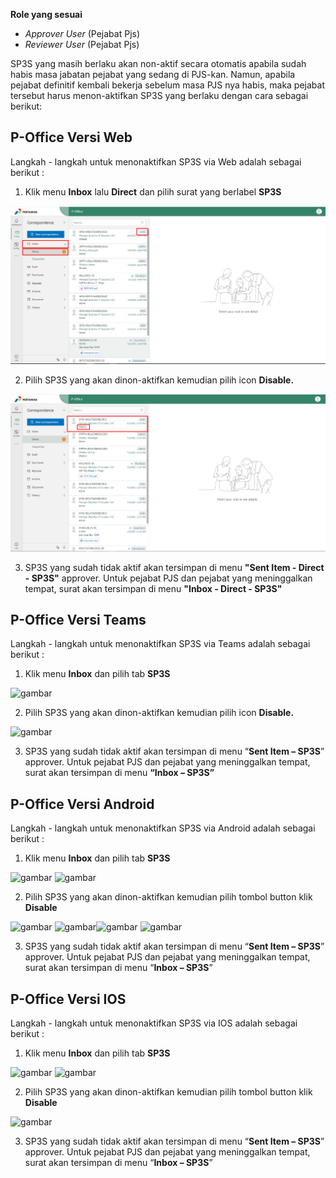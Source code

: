 **Role yang sesuai**

- *Approver User* (Pejabat Pjs)
- *Reviewer User* (Pejabat Pjs)

SP3S yang masih berlaku akan non-aktif secara otomatis apabila sudah habis masa jabatan pejabat yang sedang di PJS-kan.  Namun, apabila pejabat definitif kembali bekerja sebelum masa PJS nya habis, maka pejabat tersebut harus menon-aktifkan SP3S yang berlaku dengan cara sebagai berikut:

## **P-Office Versi Web**

Langkah - langkah untuk menonaktifkan SP3S via Web adalah sebagai berikut :

1. Klik menu **Inbox** lalu **Direct** dan pilih surat yang berlabel **SP3S**

![gambar](SP3S/SP3S_Web/02SP48.png)

2. Pilih SP3S yang akan dinon-aktifkan kemudian pilih icon **Disable.**

![gambar](SP3S/SP3S_Web/02SP51.png)

3. SP3S yang sudah tidak aktif akan tersimpan di menu **"Sent Item - Direct - SP3S"** approver. Untuk pejabat PJS dan pejabat yang meninggalkan tempat, surat akan tersimpan di menu **"Inbox - Direct - SP3S"**

## **P-Office Versi Teams**

Langkah - langkah untuk menonaktifkan SP3S via Teams adalah sebagai berikut :

1. Klik menu **Inbox** dan pilih tab **SP3S**

![gambar](SP3S/SP3S_Teams/SP3S49.png)

2. Pilih SP3S yang akan dinon-aktifkan kemudian pilih icon **Disable.**
 
![gambar](SP3S/SP3S_Teams/SP3S50.png)

3. SP3S yang sudah tidak aktif akan tersimpan di menu “**Sent Item – SP3S**” approver. Untuk pejabat PJS dan pejabat yang meninggalkan tempat, surat akan tersimpan di menu **“Inbox – SP3S”**

## **P-Office Versi Android**

Langkah - langkah untuk menonaktifkan SP3S via Android adalah sebagai berikut : 

1. Klik menu **Inbox** dan pilih tab **SP3S**

![gambar](SP3S/SP3S_Android/NonaktifSP3S/A01.jpg) ![gambar](SP3S/SP3S_Android/NonaktifSP3S/A02.jpg) 

2. Pilih SP3S yang akan dinon-aktifkan kemudian pilih tombol button klik **Disable** 

![gambar](SP3S/SP3S_Android/NonaktifSP3S/A01.jpg) ![gambar](SP3S/SP3S_Android/NonaktifSP3S/A02.jpg)![gambar](SP3S/SP3S_Android/NonaktifSP3S/A03.jpg) ![gambar](SP3S/SP3S_Android/NonaktifSP3S/A05.jpg) 

3. SP3S yang sudah tidak aktif akan tersimpan di menu “**Sent Item – SP3S**” approver. Untuk pejabat PJS dan pejabat yang meninggalkan tempat, surat akan tersimpan di menu “**Inbox – SP3S**”

## **P-Office Versi IOS**

Langkah - langkah untuk menonaktifkan SP3S via IOS adalah sebagai berikut : 

1.	Klik menu **Inbox** dan pilih tab **SP3S**

![gambar](SP3S/SP3S_IOS/SP3S-32.1.png) ![gambar](SP3S/SP3S_IOS/SP3S-32.2.png)

2.	Pilih SP3S yang akan dinon-aktifkan kemudian pilih tombol button klik **Disable**  

![gambar](SP3S/SP3S_IOS/SP3S-33.png)

3. SP3S yang sudah tidak aktif akan tersimpan di menu “**Sent Item – SP3S**” approver. Untuk pejabat PJS dan pejabat yang meninggalkan tempat, surat akan tersimpan di menu “**Inbox – SP3S**”
